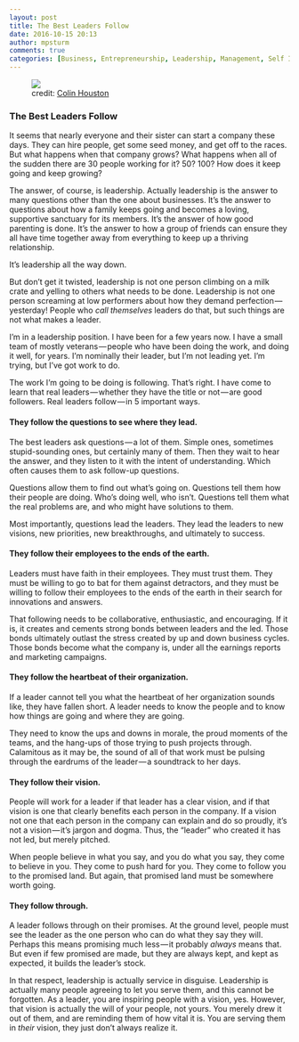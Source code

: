 ```yaml
---
layout: post
title: The Best Leaders Follow
date: 2016-10-15 20:13
author: mpsturm
comments: true
categories: [Business, Entrepreneurship, Leadership, Management, Self Improvement, Uncategorized]
---
```



<figure class="wp-caption">

<img src="https://mikesturmblog.files.wordpress.com/2016/10/363f7-17ifwvwwnmqegnt2jozivlg.png">

<figcaption class="wp-caption-text">credit: <a href="https://www.flickr.com/photos/colhou/" target="_blank">Colin Houston</a></figcaption></figure>

<h3>The Best Leaders Follow</h3>
<p>It seems that nearly everyone and their sister can start a company these days. They can hire people, get some seed money, and get off to the races. But what happens when that company grows? What happens when all of the sudden there are 30 people working for it? 50? 100? How does it keep going and keep growing?</p>
<p>The answer, of course, is leadership. Actually leadership is the answer to many questions other than the one about businesses. It’s the answer to questions about how a family keeps going and becomes a loving, supportive sanctuary for its members. It’s the answer of how good parenting is done. It’s the answer to how a group of friends can ensure they all have time together away from everything to keep up a thriving relationship.</p>
<p>It’s leadership all the way down.</p>
<p>But don’t get it twisted, leadership is not one person climbing on a milk crate and yelling to others what needs to be done. Leadership is not one person screaming at low performers about how they demand perfection — yesterday! People who <em>call themselves</em> leaders do that, but such things are not what makes a leader.</p>
<p>I’m in a leadership position. I have been for a few years now. I have a small team of mostly veterans — people who have been doing the work, and doing it well, for years. I’m nominally their leader, but I’m not leading yet. I’m trying, but I’ve got work to do.</p>
<p>The work I’m going to be doing is following. That’s right. I have come to learn that real leaders — whether they have the title or not — are good followers. Real leaders follow — in 5 important ways.</p>
<h4>They follow the questions to see where they lead.</h4>
<p>The best leaders ask questions — a lot of them. Simple ones, sometimes stupid-sounding ones, but certainly many of them. Then they wait to hear the answer, and they listen to it with the intent of understanding. Which often causes them to ask follow-up questions.</p>
<p>Questions allow them to find out what’s going on. Questions tell them how their people are doing. Who’s doing well, who isn’t. Questions tell them what the real problems are, and who might have solutions to them.</p>
<p>Most importantly, questions lead the leaders. They lead the leaders to new visions, new priorities, new breakthroughs, and ultimately to success.</p>
<h4>They follow their employees to the ends of the earth.</h4>
<p>Leaders must have faith in their employees. They must trust them. They must be willing to go to bat for them against detractors, and they must be willing to follow their employees to the ends of the earth in their search for innovations and answers.</p>
<p>That following needs to be collaborative, enthusiastic, and encouraging. If it is, it creates and cements strong bonds between leaders and the led. Those bonds ultimately outlast the stress created by up and down business cycles. Those bonds become what the company is, under all the earnings reports and marketing campaigns.</p>
<h4>They follow the heartbeat of their organization.</h4>
<p>If a leader cannot tell you what the heartbeat of her organization sounds like, they have fallen short. A leader needs to know the people and to know how things are going and where they are going.</p>
<p>They need to know the ups and downs in morale, the proud moments of the teams, and the hang-ups of those trying to push projects through. Calamitous as it may be, the sound of all of that work must be pulsing through the eardrums of the leader — a soundtrack to her days.</p>
<h4>They follow their vision.</h4>
<p>People will work for a leader if that leader has a clear vision, and if that vision is one that clearly benefits each person in the company. If a vision not one that each person in the company can explain and do so proudly, it’s not a vision — it’s jargon and dogma. Thus, the “leader” who created it has not led, but merely pitched.</p>
<p>When people believe in what you say, and you do what you say, they come to believe in you. They come to push hard for you. They come to follow you to the promised land. But again, that promised land must be somewhere worth going.</p>
<h4>They follow through.</h4>
<p>A leader follows through on their promises. At the ground level, people must see the leader as the one person who can do what they say they will. Perhaps this means promising much less — it probably <em>always</em> means that. But even if few promised are made, but they are always kept, and kept as expected, it builds the leader’s stock.</p>
<p>In that respect, leadership is actually service in disguise. Leadership is actually many people agreeing to let you serve them, and this cannot be forgotten. As a leader, you are inspiring people with a vision, yes. However, that vision is actually the will of your people, not yours. You merely drew it out of them, and are reminding them of how vital it is. You are serving them in <em>their</em> vision, they just don’t always realize it.</p>


